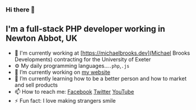 ### Hi there 👋

## I'm a full-stack PHP developer working in Newton Abbot, UK

- 🏢 I'm currently working at [https://michaelbrooks.dev](Michael Brooks Developments) contracting for the University of Exeter
- ⚙️ My daily programming languages...`.php`,`.js`
- 🔭 I’m currently working on [my website](https://michaelbrooks.co.uk)
- 🌱 I’m currently learning how to be a better person and how to market and sell products
- 📫 How to reach me: [Facebook](https://www.facebook.com/MBrooksDeveloper) [Twitter](https://twitter.com/MBrooksUK) [YouTube](https://www.youtube.com/channel/UCVgnM5-VVXfps0ThboeVlQA)
- ⚡ Fun fact: I love making strangers smile
